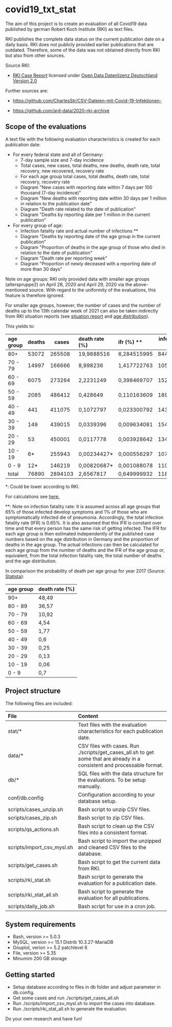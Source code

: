 # covid19_txt_stat
The aim of this project is to create an evaluation of all Covid19 data published by german Robert Koch Institute (RKI) as text files.

RKI publishes the complete data status on the current publication date on a daily basis. RKI does not publicly provided earlier publications that are outdated.
Therefore, some of the data was not obtained directly from RKI but also from other sources.

Source RKI:

* [RKI Case Report](https://www.rki.de/DE/Content/InfAZ/N/Neuartiges_Coronavirus/Fallzahlen.html) licensed under [Open Data Datenlizenz Deutschland Version 2.0](https://www.govdata.de/dl-de/by-2-0)

Further sources are:

* https://github.com/CharlesStr/CSV-Dateien-mit-Covid-19-Infektionen-

* https://github.com/ard-data/2020-rki-archive

## Scope of the evaluations
A text file with the following evaluation characteristics is created for each publication date:
 
* For every federal state and all of Germany: 
  * 7-day sample size and 7-day incidence
  * Total cases, new cases, total deaths, new deaths, death rate, total recovery, new recovered, recovery rate
  * For each age group total cases, total deaths, death rate, total recovery, recovery rate
  * Diagram "New cases with reporting date within 7 days per 100 thousand (7-day incidence)"
  * Diagram "New deaths with reporting date within 30 days per 1 million in relation to the publication date"
  * Diagram "Death rate related to the date of publication"
  * Diagram "Deaths by reporting date per 1 million in the current publication"
* For every group of age:
  * Infection fatality rate and actual number of infections \*\*
  * Diagram "Deaths by reporting date of the age group in the current publication"
  * Diagram "Proportion of deaths in the age group of those who died in relation to the date of publication"
  * Diagram "Death rate per reporting week"
  * Diagram "Proportion of newly deceased with a reporting date of more than 30 days"
  
Note on age groups: RKI only provided data with smaller age groups (alterspruppe2) on April 28, 2020 and April 29, 2020 
via the above-mentioned source. With regard to the uniformity of the evaluations, this feature is therefore ignored.  

For smaller age groups, however, the number of cases and the number of deaths up to the 13th calendar week of 2021 
can also be taken indirectly from RKI situation reports 
(see [situation report](https://www.rki.de/DE/Content/InfAZ/N/Neuartiges_Coronavirus/Situationsberichte/Apr_2021/2021-04-06-de.pdf?__blob=publicationFile) and 
[age distribution](https://www.rki.de/DE/Content/InfAZ/N/Neuartiges_Coronavirus/Daten/Altersverteilung.xlsx?__blob=publicationFile)). 

This yields to:

| age group | deaths | cases  | death rate (%) | ifr (%) \*\* | infections \*\* |                                                                                                              
|:----------|--------|--------|:---------------|:-------------|-----------------|
| 80\+  	| 53072  | 265508 | 19,9888516     | 6,284515995  | 844488 			|
| 70 - 79  	| 14997  | 166666 | 8,998236       | 1,417722763  | 1057823 		|
| 60 - 69  	| 6075   | 273264 | 2,2231249      | 0,398469707  | 1524583 		|
| 50 - 59  	| 2085   | 486412 | 0,428649       | 0,110163609  | 1892640 		|
| 40 - 49  	| 441    | 411075 | 0,1072797      | 0,023300792  | 1432616 		|
| 30 - 39  	| 149    | 439015 | 0,0339396      | 0,009634081  | 1546593			|
| 20 - 29  	| 53     | 450001 | 0,0117778      | 0,003928642  | 1349067 		|
| 10 - 19  	| 6\*    | 255943 | 0,00234427\*   | 0,000556297  | 1078560			|
| 0 - 9    	| 12\*   | 146219 | 0,00820687\*   | 0,001088078  | 1102862 		|
| total     | 76890  | 2894103| 2,6567817	   | 0,649999932  | 11829232 		|

\*: Could be lower according to RKI.

For calculations see [here.](./ref/Altersverteilung2.xlsx)

\*\*: Note on infection fatality rate: It is assumed across all age groups that 65% of those infected develop symptoms and 1% of those who are symptomatically infected die of pneumonia. 
Accordingly, the total infection fatality rate (IFR) is 0.65%. It is also assumed that this IFR is constant over time and that every person has the same risk of getting infected. 
The IFR for each age group is then estimated independently of the published case numbers based on the age distribution in Germany and the proportion of deaths in the age group. 
The actual infections can then be calculated for each age group from the number of deaths and the IFR of the age group or, equivalent, from the total infection fatality rate, the total number of deaths and the age distribution.

In comparison the probability of death per age group for year 2017 (Source: [Statista](https://de.statista.com/statistik/daten/studie/3057/umfrage/sterbeziffern-nach-alter-und-geschlecht/)):

| age group | death rate (%) |                                                                                                              
|:----------|:---------------|
| 90\+      | 48,49          |
| 80 - 89   | 36,57          |
| 70 - 79   | 10,92          |
| 60 - 69   | 4,54           |  
| 50 - 59   | 1,77           |
| 40 - 49   | 0,6            |
| 30 - 39   | 0,25           |
| 20 - 29   | 0,13           | 
| 10 - 19   | 0,06  	     | 
| 0 - 9     | 0,7   	     |

## Project structure
The following files are included:

| File                       | Content                                                                                                                    |
|:---------------------------|:---------------------------------------------------------------------------------------------------------------------------|
| stat/\*                   | Text files with the evaluation characteristics for each publication date.                                                  |
| data/\*                   | CSV files with cases. Run ./scripts/get_cases_all.sh to get some that are already in a consistent and processable format.| 
| db/\*                 | SQL files with the data structure for the evaluations. To be setup manually.                          |
| conf/db.config       | Configuration according to your database setup.                                         |
| scripts/cases_unzip.sh     | Bash script to unzip CSV files.                                                                                            |
| scripts/cases_zip.sh       | Bash script to zip CSV files.                                                                                |
| scripts/qs_actions.sh     | Bash script to clean up the CSV files into a consistent format.                                                            |
| scripts/import_csv_mysl.sh | Bash script to import the unzipped and cleaned CSV files to the database.                                                  |
| scripts/get_cases.sh     | Bash script to get the current data from RKI.                                                                              |
| scripts/rki_stat.sh        | Bash script to generate the evaluation for a publication date.                                                   |
| scripts/rki_stat_all.sh     | Bash script to generate the evaluation for all publications.                                                       |
| scripts/daily_job.sh     | Bash script for use in a cron job.                                                                        |

## System requirements
* Bash, version >=   5.0.3
* MySQL, version >= 15.1 Distrib 10.3.27-MariaDB
* Gnuplot, verion >= 5.2 patchlevel 6
* File, version >= 5.35
* Minumim 200 GB storage

## Getting started
* Setup database according to files in db folder and adjust parameter in db.config.
* Get some cases and run ./scripts/get_cases_all.sh
* Run ./scripts/import_csv_mysl.sh to import the cases into database.
* Run ./scripts/rki_stat_all.sh to generate the evaluation.

Do your own research and have fun!
